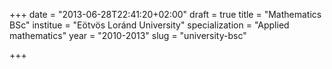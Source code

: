 +++
date = "2013-06-28T22:41:20+02:00"
draft = true
title = "Mathematics BSc"
institue = "Eötvös Loránd University"
specialization = "Applied mathematics"
year = "2010-2013"
slug = "university-bsc"

+++


